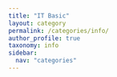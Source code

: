 ```yaml
---
title: "IT Basic"
layout: category
permalink: /categories/info/
author_profile: true
taxonomy: info
sidebar:
  nav: "categories"
---
```

